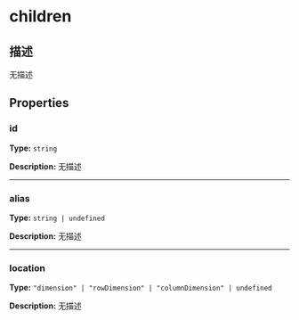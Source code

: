 # children
## 描述
无描述


## Properties

### id

**Type:** `string`

**Description:**
无描述

---

### alias

**Type:** `string | undefined`

**Description:**
无描述

---

### location

**Type:** `"dimension" | "rowDimension" | "columnDimension" | undefined`

**Description:**
无描述